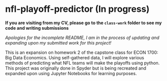 # nfl-playoff-predictor (In progress)
**If you are visiting from my CV, please go to the `class-work` folder to see my code and writing submissions**

*Apologies for the incomplete README, I am in the process of updating and expanding upon my submitted work for this project!*

This is an expansion on homework 2 of the capstone class for ECON 1700: Big Data Economics. Using self-gathered data, I will explore various methods of predicting what NFL teams will make the playoffs using python. This project was originally done in Spyder but is being recreated and expanded upon using Jupyter Notebooks for learning purposes.
